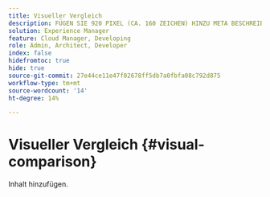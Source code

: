```yaml
---
title: Visueller Vergleich
description: FÜGEN SIE 920 PIXEL (CA. 160 ZEICHEN) HINZU META BESCHREIBUNG
solution: Experience Manager
feature: Cloud Manager, Developing
role: Admin, Architect, Developer
index: false
hidefromtoc: true
hide: true
source-git-commit: 27e44ce11e47f02678ff5db7a0fbfa08c792d875
workflow-type: tm+mt
source-wordcount: '14'
ht-degree: 14%

---
```


# Visueller Vergleich {#visual-comparison}

Inhalt hinzufügen.

